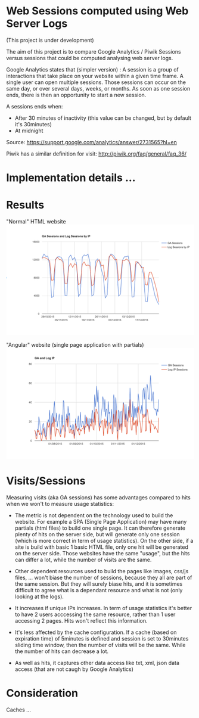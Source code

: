 # Web Sessions computed using Web Server Logs 

(This project is under development)

The aim of this project is to compare Google Analytics / Piwik Sessions versus sessions that could be computed analysing web server logs.

Google Analytics states that (simpler version) : A session is a group of interactions that take place on your website within a given time frame. A single user can open multiple sessions. Those sessions can occur on the same day, or over several days, weeks, or months. 
As soon as one session ends, there is then an opportunity to start a new session. 

A sessions ends when:
* After 30 minutes of inactivity (this value can be changed, but by default it's 30minutes)
* At midnight

Source: https://support.google.com/analytics/answer/2731565?hl=en

Piwik has a similar definition for visit:
http://piwik.org/faq/general/faq_36/


# Implementation details ...

# Results

"Normal" HTML website
![alt text](assets/ga-vs-log-html.png "Normal HTML application")

"Angular" website (single page application with partials)
![alt text](assets/ga-vs-log-spa.png "Single Page Application")


# Visits/Sessions

Measuring visits (aka GA sessions) has some advantages compared to hits when we won't to measure usage statistics:
* The metric is not dependent on the technology used to build the website. For example a SPA (Single Page Application) may have many partials (html files) to build one single page. It can therefore generate plenty of hits on the server side, but will generate only one session (which is more correct in term of usage statistics). On the other side, if a site is build with basic 1 basic HTML file, only one hit will be generated on the server side. Those websites have the same "usage", but the hits can differ a lot, while the number of visits are the same.

* Other dependent resources used to build the pages like images, css/js files, ... won't biase the number of sessions, because they all are part of the same session. But they will surely biase hits, and it is sometimes difficult to agree what is a dependant resource and what is not (only looking at the logs).

* It increases if unique IPs increases. In term of usage statistics it's better to have 2 users acccessing the same resource, rather than 1 user accessing 2 pages. Hits won't reflect this information.

* It's less affected by the cache configuration. If a cache (based on expiration time) of 5minutes is defined and session is set to 30minutes sliding time window, then the number of visits will be the same. While the number of hits can decrease a lot.

* As well as hits, it captures other data access like txt, xml, json data access (that are not caugh by Google Analytics)

# Consideration

Caches ...
